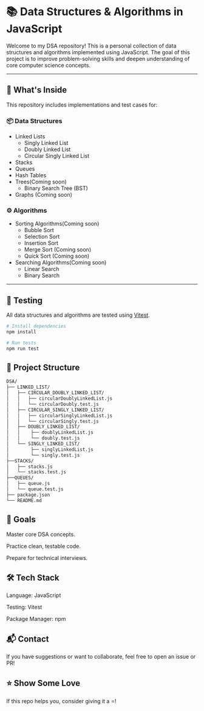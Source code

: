 # 📚 Data Structures & Algorithms in JavaScript 

Welcome to my DSA repository! This is a personal collection of data structures and algorithms implemented using JavaScript. The goal of this project is to improve problem-solving skills and deepen understanding of core computer science concepts.

---

## 🧠 What's Inside

This repository includes implementations and test cases for:

### 📦 Data Structures
- Linked Lists
  - Singly Linked List
  - Doubly Linked List
  - Circular Singly Linked List
- Stacks
- Queues
- Hash Tables
- Trees(Coming soon)
  - Binary Search Tree (BST)
- Graphs (Coming soon)


### ⚙️ Algorithms
- Sorting Algorithms(Coming soon)
  - Bubble Sort
  - Selection Sort
  - Insertion Sort
  - Merge Sort (Coming soon)
  - Quick Sort (Coming soon)
- Searching Algorithms(Coming soon)
  - Linear Search
  - Binary Search

---

## 🧪 Testing

All data structures and algorithms are tested using [Vitest](https://vitest.dev/).

```bash
# Install dependencies
npm install

# Run tests
npm run test
```

## 📁 Project Structure

```bash
DSA/
├── LINKED_LIST/
│   ├── CIRCULAR_DOUBLY_LINKED_LIST/
│   │   ├── circularDoublyLinkedList.js
│   │   └── circularDoubly.test.js
│   ├── CIRCULAR_SINGLY_LINKED_LIST/
│   │   ├── circularSinglyLinkedList.js
│   │   └── circularSingly.test.js
│   ├── DOUBLY_LINKED_LIST/
│   │    ├── doublyLinkedList.js
│   │    └── doubly.test.js
│   └── SINGLY_LINKED_LIST/
│        ├── singlyLinkedList.js
│        └── singly.test.js
├──STACKS/
│   ├── stacks.js
│   └── stacks.test.js
├──QUEUES/
│   ├── queue.js
│   └── queue.test.js
├── package.json
└── README.md
```

## 🎯 Goals
Master core DSA concepts.

Practice clean, testable code.

Prepare for technical interviews.

## 🛠️ Tech Stack
Language: JavaScript

Testing: Vitest

Package Manager: npm

## 📬 Contact
If you have suggestions or want to collaborate, feel free to open an issue or PR!

## ⭐️ Show Some Love
If this repo helps you, consider giving it a ⭐️!
